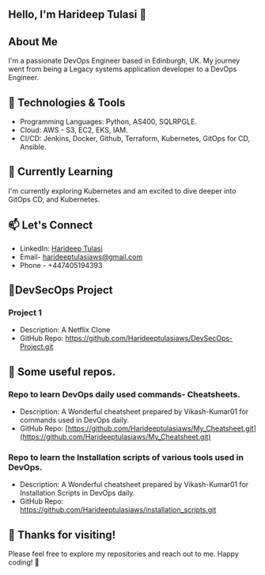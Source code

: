 ## Hello, I'm Harideep Tulasi 👋

## About Me
I'm a passionate DevOps Engineer based in Edinburgh, UK. My journey went from being a Legacy systems application developer to a DevOps Engineer.

## 🔧 Technologies & Tools
- Programming Languages: Python, AS400, SQLRPGLE.
- Cloud: AWS - S3, EC2, EKS, IAM.
- CI/CD: Jenkins, Docker, Github, Terraform, Kubernetes, GitOps for CD, Ansible.

## 🌱 Currently Learning
I'm currently exploring Kubernetes and am excited to dive deeper into GitOps CD, and Kubernetes.

## 📫 Let's Connect
- LinkedIn: [Harideep Tulasi](https://www.linkedin.com/in/Haritul)
- Email- harideeptulasiaws@gmail.com
- Phone - +447405194393

## 📂DevSecOps Project
### Project 1
- Description: A Netflix Clone
- GitHub Repo: https://github.com/Harideeptulasiaws/DevSecOps-Project.git
  
## 📂 Some useful repos.
### Repo to learn DevOps daily used commands- Cheatsheets.
- Description: A Wonderful cheatsheet prepared by Vikash-Kumar01 for commands used in DevOps daily.
- GitHub Repo: [https://github.com/Harideeptulasiaws/My_Cheatsheet.git](https://github.com/Harideeptulasiaws/My_Cheatsheet.git)

### Repo to learn the Installation scripts of various tools used in DevOps.
- Description: A Wonderful cheatsheet prepared by Vikash-Kumar01 for Installation Scripts in DevOps daily.
- GitHub Repo: https://github.com/Harideeptulasiaws/installation_scripts.git

## 🎉 Thanks for visiting!
Please feel free to explore my repositories and reach out to me. Happy coding! 🚀
